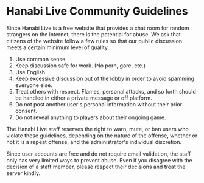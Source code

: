 # Hanabi Live Community Guidelines

Since Hanabi Live is a free website that provides a chat room for random strangers on the internet, there is the potential for abuse. We ask that citizens of the website follow a few rules so that our public discussion meets a certain minimum level of quality.

1) Use common sense.
2) Keep discussion safe for work. (No porn, gore, etc.)
3) Use English.
4) Keep excessive discussion out of the lobby in order to avoid spamming everyone else.
5) Treat others with respect. Flames, personal attacks, and so forth should be handled in either a private message or off platform.
6) Do not post another user's personal information without their prior consent.
7) Do not reveal anything to players about their ongoing game.

The Hanabi Live staff reserves the right to warn, mute, or ban users who violate these guidelines, depending on the nature of the offense, whether or not it is a repeat offense, and the administrator's individual discretion.

Since user accounts are free and do not require email validation, the staff only has very limited ways to prevent abuse. Even if you disagree with the decision of a staff member, please respect their decisions and treat the server kindly.
